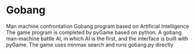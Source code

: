 # Gobang
Man machine confrontation Gobang program based on Artificial Intelligence
The game program is completed by pyGame based on python. 
A gobang man-machine battle AI, in which AI is the first, and the interface is built with pyGame. 
The game uses minmax search and runs gobang.py directly
